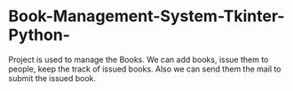 # Book-Management-System-Tkinter-Python-
Project is used to manage the Books. We can add books, issue them to people, keep the track of issued books. Also we can send them the mail to submit the issued book.
